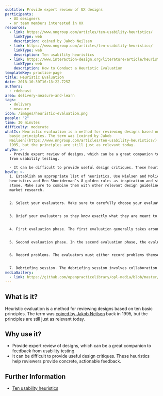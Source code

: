 ```yaml
---
subtitle: Provide expert review of UX designs
participants:
  - UX designers
  - or team members interested in UX
resources:
  - link: https://www.nngroup.com/articles/ten-usability-heuristics/
    linkType: web
    description: coined by Jakob Neilsen
  - link: https://www.nngroup.com/articles/ten-usability-heuristics/
    linkType: web
    description: Ten usability heuristics
  - link: https://www.interaction-design.org/literature/article/heuristic-evaluation-how-to-conduct-a-heuristic-evaluation
    linkType: web
    description: How to Conduct a Heuristic Evaluation
templateKey: practice-page
title: Heuristic Evaluation
date: 2018-10-30T16:18:22.725Z
authors:
  - rdebeasi
area: delivery-measure-and-learn
tags:
  - delivery
  - measure
icon: /images/heuristic-evaluation.png
people: "2"
time: 30 minutes
difficulty: moderate
whatIs: Heuristic evaluation is a method for reviewing designs based on ten
  basic principles. The term was [coined by Jakob
  Neilsen](https://www.nngroup.com/articles/ten-usability-heuristics/) back in
  1995, but the principles are still just as relevant today.
whyDo: >-
  - Provide expert review of designs, which can be a great companion to feedback
  from usability testing.

  - It can be difficult to provide useful design critiques. These heuristics help reviewers provide concrete, actionable feedback.
howTo: >-
  1. Establish an appropriate list of heuristics. Use Nielsen and Molich's 10
  heuristics and Ben Shneiderman’s 8 golden rules as inspiration and stepping
  stone. Make sure to combine them with other relevant design guidelines and
  market research.


  2. Select your evaluators. Make sure to carefully choose your evaluators. Your evaluators should not be your end users. They should typically be usability experts and preferably with domain expertise in the industry type that your product is in. For example, an evaluator investigating a Point-of-Sale system for the restaurant industry should have at least a general understanding of restaurant operations.


  3. Brief your evaluators so they know exactly what they are meant to do and cover during their evaluation. The briefing session should be standardized to ensure the evaluators receive the same instructions; otherwise you may bias their evaluation. Within this brief, you may wish to ask the evaluators to focus on a selection of tasks, but sometimes they may state which tasks they will cover on the basis of their experience and expertise.


  4. First evaluation phase. The first evaluation generally takes around two hours, depending on the nature and complexity of your product. The evaluators will use the product freely to gain a feel for the methods of interaction and the scope. They will then identify specific elements that they want to evaluate.


  5. Second evaluation phase. In the second evaluation phase, the evaluators will carry out another run-through, whilst applying the chosen heuristics to the elements identified during the first phase. The evaluators would focus on individual elements and look at how well they fit in the overall design.


  6. Record problems. The evaluators must either record problems themselves or you should record them as they carry out their various tasks to track any problems they encounter. Be sure to ask the evaluators to be as detailed and specific as possible when recording problems.


  7. Debriefing session. The debriefing session involves collaboration between the different evaluators to collate their findings and establish a complete list of problems. They should then be encouraged to suggest potential solutions for these problems on the basis of the heuristics.
mediaGallery:
  - link: https://github.com/openpracticelibrary/opl-media/blob/master/images/heuristic%20evaluation.png?raw=true
---
```

## What is it?
Heuristic evaluation is a method for reviewing designs based on ten basic principles. The term was [coined by Jakob Neilsen](https://www.nngroup.com/articles/ten-usability-heuristics/) back in 1995, but the principles are still just as relevant today.

## Why use it?
- Provide expert review of designs, which can be a great companion to feedback from usability testing.
- It can be difficult to provide useful design critiques. These heuristics help reviewers provide concrete, actionable feedback.

## Further Information
- [Ten usability heuristics](https://www.nngroup.com/articles/ten-usability-heuristics/)
